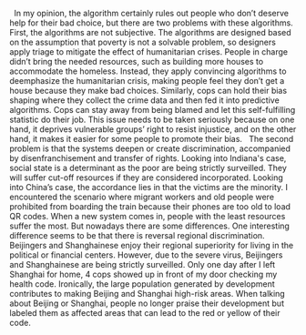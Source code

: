 &nbsp;&nbsp;In my opinion, the algorithm certainly rules out people who don’t deserve help for their bad choice, but there are two problems with these algorithms. First, the algorithms are not subjective. The algorithms are designed based on the assumption that poverty is not a solvable problem, so designers apply triage to mitigate the effect of humanitarian crises. People in charge didn’t bring the needed resources, such as building more houses to accommodate the homeless. Instead, they apply convincing algorithms to deemphasize the humanitarian crisis, making people feel they don’t get a house because they make bad choices. Similarly, cops can hold their bias shaping where they collect the crime data and then fed it into predictive algorithms. Cops can stay away from being blamed and let this self-fulfilling statistic do their job. This issue needs to be taken seriously because on one hand, it deprives vulnerable groups’ right to resist injustice, and on the other hand, it makes it easier for some people to promote their bias. 
&nbsp;&nbsp;The second problem is that the systems deepen or create discrimination, accompanied by disenfranchisement and transfer of rights. Looking into Indiana's case, social state is a determinant as the poor are being strictly surveilled. They will suffer cut-off resources if they are considered incorporated. Looking into China’s case, the accordance lies in that the victims are the minority. I encountered the scenario where migrant workers and old people were prohibited from boarding the train because their phones are too old to load QR codes. When a new system comes in, people with the least resources suffer the most. But nowadays there are some differences. One interesting difference seems to be that there is reversal regional discrimination. Beijingers and Shanghainese enjoy their regional superiority for living in the political or financial centers. However, due to the severe virus, Beijingers and Shanghainese are being strictly surveilled. Only one day after I left Shanghai for home, 4 cops showed up in front of my door checking my health code. Ironically, the large population generated by development contributes to making Beijing and Shanghai high-risk areas. When talking about Beijing or Shanghai, people no longer praise their development but labeled them as affected areas that can lead to the red or yellow of their code. 